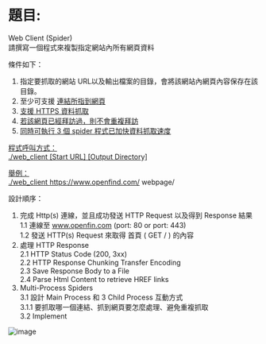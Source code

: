 # 題目:  
Web Client (Spider)  
請撰寫一個程式來複製指定網站內所有網頁資料  

條件如下：  
1.	指定要抓取的網站 URL以及輸出檔案的目錄，會將該網站內網頁內容保存在該目錄。  
2.	至少可支援 <a href=”xxxx”  > 連結所指到網頁  
3.	支援 HTTPS 資料抓取  
4.	若該網頁已經拜訪過，則不會重複拜訪  
5.	同時可執行 3 個 spider 程式已加快資料抓取速度  

程式呼叫方式：  
./web_client  [Start URL]  [Output Directory]  

舉例：  
./web_client  https://www.openfind.com/  webpage/  

設計順序：  
1.	完成 Http(s) 連線，並且成功發送 HTTP Request 以及得到 Response 結果  
1.1	連線至 www.openfin.com (port: 80 or port: 443)  
1.2	發送 HTTP(s) Request 來取得 首頁 ( GET / ) 的內容  
2.	處理 HTTP Response  
2.1	HTTP Status Code (200, 3xx)  
2.2	HTTP Response Chunking Transfer Encoding  
2.3	Save Response Body to a File  
2.4	Parse Html Content to retrieve HREF links  
3.	Multi-Process Spiders  
3.1	設計 Main Process 和 3 Child Process 互動方式  
3.1.1	要抓取哪一個連結、抓到網頁要怎麼處理、避免重複抓取  
3.2	Implement  


![image](https://github.com/user-attachments/assets/891423bd-d17e-438a-995f-ce3413a85ee7)





